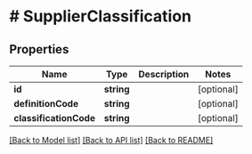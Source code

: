 # # SupplierClassification

## Properties

Name | Type | Description | Notes
------------ | ------------- | ------------- | -------------
**id** | **string** |  | [optional]
**definitionCode** | **string** |  | [optional]
**classificationCode** | **string** |  | [optional]

[[Back to Model list]](../../README.md#models) [[Back to API list]](../../README.md#endpoints) [[Back to README]](../../README.md)
